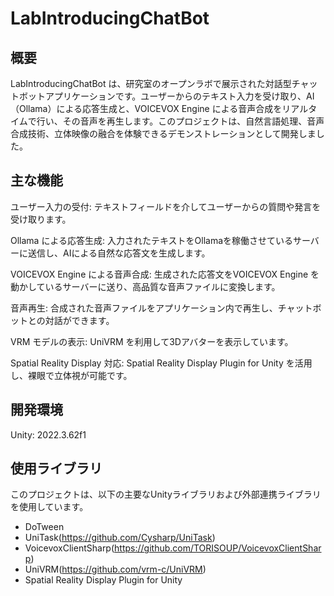 # LabIntroducingChatBot
## 概要

LabIntroducingChatBot は、研究室のオープンラボで展示された対話型チャットボットアプリケーションです。ユーザーからのテキスト入力を受け取り、AI（Ollama）による応答生成と、VOICEVOX Engine による音声合成をリアルタイムで行い、その音声を再生します。このプロジェクトは、自然言語処理、音声合成技術、立体映像の融合を体験できるデモンストレーションとして開発しました。
## 主な機能
ユーザー入力の受付: テキストフィールドを介してユーザーからの質問や発言を受け取ります。

Ollama による応答生成: 入力されたテキストをOllamaを稼働させているサーバーに送信し、AIによる自然な応答文を生成します。

VOICEVOX Engine による音声合成: 生成された応答文をVOICEVOX Engine を動かしているサーバーに送り、高品質な音声ファイルに変換します。

音声再生: 合成された音声ファイルをアプリケーション内で再生し、チャットボットとの対話ができます。

VRM モデルの表示: UniVRM を利用して3Dアバターを表示しています。

Spatial Reality Display 対応: Spatial Reality Display Plugin for Unity を活用し、裸眼で立体視が可能です。
## 開発環境
Unity: 2022.3.62f1
## 使用ライブラリ
このプロジェクトは、以下の主要なUnityライブラリおよび外部連携ライブラリを使用しています。
* DoTween
* UniTask(https://github.com/Cysharp/UniTask)
* VoicevoxClientSharp(https://github.com/TORISOUP/VoicevoxClientSharp)
* UniVRM(https://github.com/vrm-c/UniVRM)
* Spatial Reality Display Plugin for Unity
